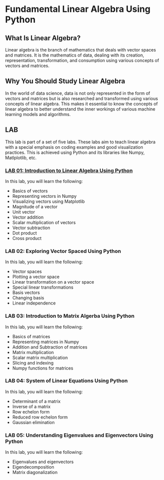 # Fundamental Linear Algebra Using Python

## What Is Linear Algebra?
Linear algebra is the branch of mathematics that deals with vector spaces and matrices. It is the mathematics of data, dealing with its creation, representation, transformation, and consumption using various concepts of vectors and matrices.

## Why You Should Study Linear Algebra
In the world of data science, data is not only represented in the form of vectors and matrices but is also researched and transformed using various concepts of linear algebra. This makes it essential to know the concepts of linear algebra to better understand the inner workings of various machine learning models and algorithms.

## LAB
This lab is part of a set of five labs. These labs aim to teach linear algebra with a special emphasis on coding examples and good visualization practices. This is achieved using Python and its libraries like Numpy, Matlplotlib, etc.

### [LAB 01: Introduction to Linear Algebra Using Python](https://github.com/ASPIRE-ACADEMY/Fundamental_LinearAlgebra_Using_Python/blob/main/lab01.ipynb)
In this lab, you will learn the following:

+ Basics of vectors  
+ Representing vectors in Numpy  
+ Visualizing vectors using Matplotlib  
+ Magnitude of a vector  
+ Unit vector  
+ Vector addition  
+ Scalar multiplication of vectors  
+ Vector subtraction  
+ Dot product   
+ Cross product  

### LAB 02: Exploring Vector Spaced Using Python
In this lab, you will learn the following:

+ Vector spaces
+ Plotting a vector space
+ Linear transformation on a vector space
+ Special linear transformations
+ Basis vectors
+ Changing basis
+ Linear independence

### LAB 03: Introduction to Matrix Algerba Using Python
In this lab, you will learn the following:

+ Basics of matrices
+ Representing matrices in Numpy
+ Addition and Subtraction of matrices
+ Matrix multiplication
+ Scalar matrix multiplication
+ Slicing and indexing
+ Numpy functions for matrices

### LAB 04: System of Linear Equations Using Python
In this lab, you will learn the following:

+ Determinant of a matrix
+ Inverse of a matrix
+ Row echelon form
+ Reduced row echelon form
+ Gaussian elimination


### LAB 05: Understanding Eigenvalues and Eigenvectors Using Python
In this lab, you will learn the following:

+ Eigenvalues and eigenvectors
+ Eigendecomposition
+ Matrix diagonalization


